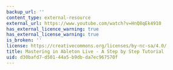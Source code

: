 ```yaml
---
backup_url: ''
content_type: external-resource
external_url: https://www.youtube.com/watch?v=HnQ8qEk4910
has_external_licence_warning: true
has_external_license_warning: true
is_broken: ''
license: https://creativecommons.org/licenses/by-nc-sa/4.0/
title: Mastering in Ableton Live - A Step by Step Tutorial
uid: d30bafd7-d501-44a5-b9db-da7ec967570f
---
```


